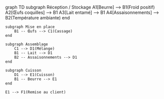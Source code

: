 graph TD
    subgraph Réception / Stockage
        A1[Beurre] --> B1(Froid positif)
        A2[Œufs coquilles] --> B1
        A3[Lait entamé] --> B1
        A4[Assaisonnements] --> B2(Température ambiante)
    end
    
    subgraph Mise en place
        B1 -- Œufs --> C1(Cassage)
    end

    subgraph Assemblage
        C1 --> D1(Mélange)
        B1 -- Lait --> D1
        B2 -- Assaisonnements --> D1
    end

    subgraph Cuisson
        D1 --> E1(Cuisson)
        B1 -- Beurre --> E1
    end
    
    E1 --> F1(Remise au client)